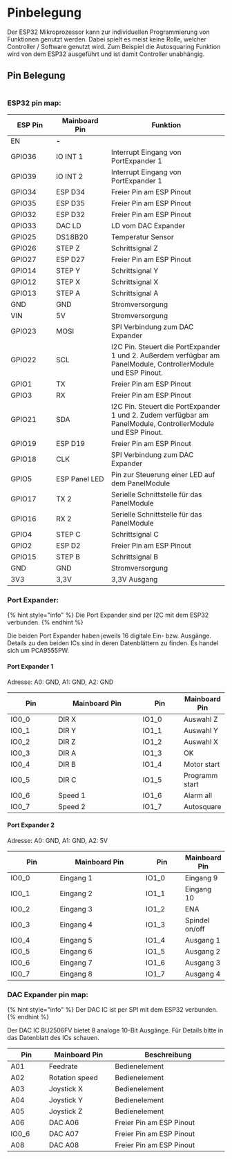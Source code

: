 # Pinbelegung

Der ESP32 Mikroprozessor kann zur individuellen Programmierung von Funktionen genutzt werden. Dabei spielt es meist keine Rolle, welcher Controller / Software genutzt wird. Zum Beispiel die Autosquaring Funktion wird von dem ESP32 ausgeführt und ist damit Controller unabhängig.

## Pin Belegung

<figure><img src="../../../.gitbook/assets/esp32 pin map.jpg" alt=""><figcaption></figcaption></figure>

### **ESP32 pin map:**

<table><thead><tr><th width="124">ESP Pin</th><th width="144">Mainboard Pin</th><th width="399">Funktion</th></tr></thead><tbody><tr><td>EN</td><td><strong>-</strong></td><td></td></tr><tr><td>GPIO36</td><td>IO INT 1</td><td>Interrupt Eingang von PortExpander 1</td></tr><tr><td>GPIO39</td><td>IO INT 2</td><td>Interrupt Eingang von PortExpander 1</td></tr><tr><td>GPIO34</td><td>ESP D34</td><td>Freier Pin am ESP Pinout</td></tr><tr><td>GPIO35</td><td>ESP D35</td><td>Freier Pin am ESP Pinout</td></tr><tr><td>GPIO32</td><td>ESP D32</td><td>Freier Pin am ESP Pinout</td></tr><tr><td>GPIO33</td><td>DAC LD</td><td>LD vom DAC Expander</td></tr><tr><td>GPIO25</td><td>DS18B20</td><td>Temperatur Sensor</td></tr><tr><td>GPIO26</td><td>STEP Z</td><td>Schrittsignal Z</td></tr><tr><td>GPIO27</td><td>ESP D27</td><td>Freier Pin am ESP Pinout</td></tr><tr><td>GPIO14</td><td>STEP Y</td><td>Schrittsignal Y</td></tr><tr><td>GPIO12</td><td>STEP X</td><td>Schrittsignal X</td></tr><tr><td>GPIO13</td><td>STEP A</td><td>Schrittsignal A</td></tr><tr><td>GND</td><td>GND</td><td>Stromversorgung</td></tr><tr><td>VIN</td><td>5V</td><td>Stromversorgung</td></tr><tr><td>GPIO23</td><td>MOSI</td><td>SPI Verbindung zum DAC Expander</td></tr><tr><td>GPIO22</td><td>SCL</td><td>I2C Pin. Steuert die PortExpander 1 und 2. Außerdem verfügbar am PanelModule, ControllerModule und ESP Pinout.</td></tr><tr><td>GPIO1</td><td>TX</td><td>Freier Pin am ESP Pinout</td></tr><tr><td>GPIO3</td><td>RX</td><td>Freier Pin am ESP Pinout</td></tr><tr><td>GPIO21</td><td>SDA</td><td>I2C Pin. Steuert die PortExpander 1 und 2. Zudem verfügbar am PanelModule, ControllerModule und ESP Pinout.</td></tr><tr><td>GPIO19</td><td>ESP D19</td><td>Freier Pin am ESP Pinout</td></tr><tr><td>GPIO18</td><td>CLK</td><td>SPI Verbindung zum DAC Expander</td></tr><tr><td>GPIO5</td><td>ESP Panel LED</td><td>Pin zur Steuerung einer LED auf dem PanelModule</td></tr><tr><td>GPIO17</td><td>TX 2</td><td>Serielle Schnittstelle für das PanelModule</td></tr><tr><td>GPIO16</td><td>RX 2</td><td>Serielle Schnittstelle für das PanelModule</td></tr><tr><td>GPIO4</td><td>STEP C</td><td>Schrittsignal C</td></tr><tr><td>GPIO2</td><td>ESP D2</td><td>Freier Pin am ESP Pinout</td></tr><tr><td>GPIO15</td><td>STEP B</td><td>Schrittsignal B</td></tr><tr><td>GND</td><td>GND</td><td>Stromversorgung</td></tr><tr><td>3V3</td><td>3,3V</td><td>3,3V Ausgang</td></tr></tbody></table>

### Port Expander:

{% hint style="info" %}
Die Port Expander sind per I2C mit dem ESP32 verbunden.
{% endhint %}

Die beiden Port Expander haben jeweils 16 digitale Ein- bzw. Ausgänge. Details zu den beiden ICs sind in deren Datenblättern zu finden. Es handel sich um PCA9555PW.

#### Port Expander 1

Adresse: A0: GND, A1: GND, A2: GND

<table><thead><tr><th width="98">Pin</th><th width="188">Mainboard Pin</th><th width="82">Pin</th><th>Mainboard Pin</th></tr></thead><tbody><tr><td>IO0_0</td><td>DIR X</td><td>IO1_0</td><td>Auswahl Z</td></tr><tr><td>IO0_1</td><td>DIR Y</td><td>IO1_1</td><td>Auswahl Y</td></tr><tr><td>IO0_2</td><td>DIR Z</td><td>IO1_2</td><td>Auswahl X</td></tr><tr><td>IO0_3</td><td>DIR A</td><td>IO1_3</td><td>OK</td></tr><tr><td>IO0_4</td><td>DIR B</td><td>IO1_4</td><td>Motor start</td></tr><tr><td>IO0_5</td><td>DIR C</td><td>IO1_5</td><td>Programm start</td></tr><tr><td>IO0_6</td><td>Speed 1</td><td>IO1_6</td><td>Alarm all</td></tr><tr><td>IO0_7</td><td>Speed 2</td><td>IO1_7</td><td>Autosquare</td></tr></tbody></table>

#### Port Expander 2

Adresse: A0: GND, A1: GND, A2: 5V

<table><thead><tr><th width="98">Pin</th><th width="184">Mainboard Pin</th><th width="75">Pin</th><th>Mainboard Pin</th></tr></thead><tbody><tr><td>IO0_0</td><td>Eingang 1</td><td>IO1_0</td><td>Eingang 9</td></tr><tr><td>IO0_1</td><td>Eingang 2</td><td>IO1_1</td><td>Eingang 10</td></tr><tr><td>IO0_2</td><td>Eingang 3</td><td>IO1_2</td><td>ENA</td></tr><tr><td>IO0_3</td><td>Eingang 4</td><td>IO1_3</td><td>Spindel on/off</td></tr><tr><td>IO0_4</td><td>Eingang 5</td><td>IO1_4</td><td>Ausgang 1</td></tr><tr><td>IO0_5</td><td>Eingang 6</td><td>IO1_5</td><td>Ausgang 2</td></tr><tr><td>IO0_6</td><td>Eingang 7</td><td>IO1_6</td><td>Ausgang 3</td></tr><tr><td>IO0_7</td><td>Eingang 8</td><td>IO1_7</td><td>Ausgang 4</td></tr></tbody></table>

### DAC Expander pin map:

{% hint style="info" %}
Der DAC IC ist per SPI mit dem ESP32 verbunden.
{% endhint %}

Der DAC IC BU2506FV bietet 8 analoge 10-Bit Ausgänge. Für Details bitte in das Datenblatt des ICs schauen.

<table><thead><tr><th width="98">Pin</th><th width="184">Mainboard Pin</th><th width="366">Beschreibung</th></tr></thead><tbody><tr><td>A01</td><td>Feedrate</td><td>Bedienelement</td></tr><tr><td>A02</td><td>Rotation speed</td><td>Bedienelement</td></tr><tr><td>A03</td><td>Joystick X</td><td>Bedienelement</td></tr><tr><td>A04</td><td>Joystick Y</td><td>Bedienelement</td></tr><tr><td>A05</td><td>Joystick Z</td><td>Bedienelement</td></tr><tr><td>A06</td><td>DAC A06</td><td>Freier Pin am ESP Pinout</td></tr><tr><td>IO0_6</td><td>DAC A07</td><td>Freier Pin am ESP Pinout</td></tr><tr><td>A08</td><td>DAC A08</td><td>Freier Pin am ESP Pinout</td></tr></tbody></table>
